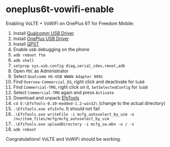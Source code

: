 # oneplus6t-vowifi-enable
Enabling VoLTE + VoWiFi on OnePlus 6T for Freedom Mobile:

1. Install [Qualcomm USB Driver](https://github.com/Dim0N22/oneplus6t-vowifi-enable/blob/main/QUD.WIN.1.1%20Installer-10037.3%20Setup.exe?raw=true)
2. Install [OnePlus USB Driver](https://github.com/Dim0N22/oneplus6t-vowifi-enable/blob/main/OnePlus_USB_Drivers_Setup.exe?raw=true)
3. Install [QPST](https://github.com/Dim0N22/oneplus6t-vowifi-enable/blob/main/QPST_2.7.474.7z?raw=true)
5. Enable usb debugging on the phone
6. `adb reboot ftm`
7. `adb shell`
8. `setprop sys.usb.config diag,serial_cdev,rmnet,adb`
9. Open `PDC` as Administrator
10. Select `Qualcomm HS-USB WWAN Adapter 9091`
11. Find `Oversea-Commercial_DS`, right click and deactivate for `Sub0`
12. Find `Commercial-TMO`, right click on it, `SetSelectedConfig` for `Sub0`
13. Select `Commercial-TMO` again and press `Activate`
14. Download and unpack [EfsTools](https://github.com/Dim0N22/oneplus6t-vowifi-enable/blob/main/EfsTools-0.10-modded-1.2-win32.zip?raw=true)
15. `cd E:\EfsTools-0.10-modded-1.2-win32\` (change to the actual directory)
16. `.\EfsTools.exe efsInfo`. It should not fail
17. `.\EfsTools.exe writeFile -i mcfg_autoselect_by_uim -o /nv/item_files/mcfg/mcfg_autoselect_by_uim`
18. `.\EfsTools.exe uploadDirectory -i mcfg_sw.mbn -o / -v`
19. `adb reboot`

Congratulations!
VoLTE and VoWiFi should be working.
